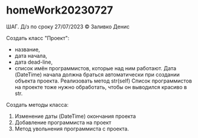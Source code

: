 # homeWork20230727
ШАГ. Д/з по сроку 27/07/2023 © Заливко Денис

Создать класс "Проект":
- название,
- дата начала,
- дата dead-line,
- список имён программистов, которые над ним работают.
Дата (DateTime) начала должна браться автоматически при создании объекта проекта.
Реализовать метод str(self)
Список программистов на проекте тоже нужно обработать, чтобы он выводился красиво в str.

Создать методы класса:
1. Изменение даты (DateTime) окончания проекта
2. Добавление программиста на проект
3. Метод увольнения программиста с проекта.
